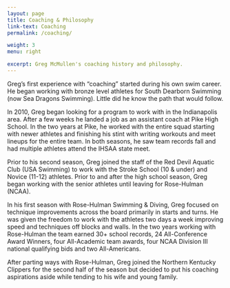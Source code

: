 ```yaml
---
layout: page
title: Coaching & Philosophy
link-text: Coaching
permalink: /coaching/

weight: 3
menu: right

excerpt: Greg McMullen's coaching history and philosophy.
---
```


Greg’s first experience with “coaching” started during his own swim career. He began working with bronze level athletes for South Dearborn Swimming (now Sea Dragons Swimming). Little did he know the path that would follow.

In 2010, Greg began looking for a program to work with in the Indianapolis area. After a few weeks he landed a job as an assistant coach at Pike High School. In the two years at Pike, he worked with the entire squad starting with newer athletes and finishing his stint with writing workouts and meet lineups for the entire team. In both seasons, he saw team records fall and had multiple athletes attend the IHSAA state meet.

Prior to his second season, Greg joined the staff of the Red Devil Aquatic Club (USA Swimming) to work with the Stroke School (10 & under) and Novice (11-12) athletes. Prior to and after the high school season, Greg began working with the senior athletes until leaving for Rose-Hulman (NCAA).

In his first season with Rose-Hulman Swimming & Diving, Greg focused on technique improvements across the board primarily in starts and turns. He was given the freedom to work with the athletes two days a week improving speed and techniques off blocks and walls. In the two years working with Rose-Hulman the team earned 30+ school records, 24 All-Conference Award Winners, four All-Academic team awards, four NCAA Division III national qualifying bids and two All-Americans.

After parting ways with Rose-Hulman, Greg joined the Northern Kentucky Clippers for the second half of the season but decided to put his coaching aspirations aside while tending to his wife and young family.
